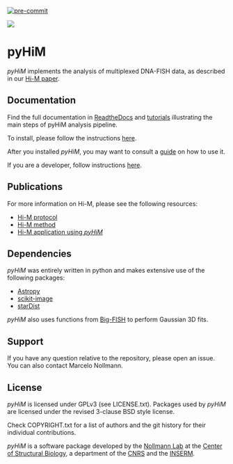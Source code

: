 [![pre-commit](https://img.shields.io/badge/pre--commit-enabled-brightgreen?logo=pre-commit)](https://github.com/pre-commit/pre-commit)


![](docs/website_illustration.png)

# pyHiM

*pyHiM* implements the analysis of multiplexed DNA-FISH data, as described in our [Hi-M paper](https://www.nature.com/articles/s41596-019-0269-9).

## Documentation

Find the full documentation in [ReadtheDocs](https://pyhim.readthedocs.io/en/latest/) and [tutorials](https://pyhim.readthedocs.io/en/latest/getting_started/tutorials.html) illustrating the main steps of pyHiM analysis pipeline.

To install, please follow the instructions [here](https://pyhim.readthedocs.io/en/latest/getting_started/quick_install.html).

After you installed *pyHiM*, you may want to consult a [guide](https://pyhim.readthedocs.io/en/latest/user_guide/pyhim_presentation.html) on how to use it.

If you are a developer, follow instructions [here](https://pyhim.readthedocs.io/en/latest/contributor/dev_env.html).

## Publications

For more information on Hi-M, please see the following resources:
- [Hi-M protocol](https://github.com/NollmannLab/HiM_protocol)
- [Hi-M method](https://www.cell.com/molecular-cell/fulltext/S1097-2765(19)30011-5)
- [Hi-M application using *pyHiM*](https://www.nature.com/articles/s41588-021-00816-z)

## Dependencies

*pyHiM* was entirely written in python and makes extensive use of the following packages:

- [Astropy](https://www.astropy.org/)
- [scikit-image](https://scikit-image.org/)
- [starDist](https://github.com/stardist/stardist)

*pyHiM* also uses functions from [Big-FISH](https://github.com/fish-quant/big-fish) to perform Gaussian 3D fits.


## Support

If you have any question relative to the repository, please open an issue. You can also contact Marcelo Nollmann.

## License

*pyHiM* is licensed under GPLv3 (see LICENSE.txt).
Packages used by *pyHiM* are licensed under the revised 3-clause BSD style license.

Check COPYRIGHT.txt for a list of authors and the git history for their individual contributions.

*pyHiM* is a software package developed by the [Nollmann Lab](http://www.nollmannlab.org) at the [Center of Structural Biology](http://www.cbs.cnrs.fr), a department of the [CNRS](http://www.cnrs.fr) and the [INSERM](http://www.inserm.fr).
